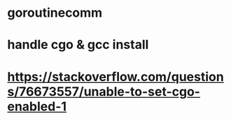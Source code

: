 # goroutinecomm

# handle cgo & gcc install
# https://stackoverflow.com/questions/76673557/unable-to-set-cgo-enabled-1